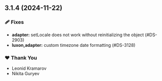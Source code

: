 ## 3.1.4 (2024-11-22)


### 🩹 Fixes

- **adapter:** setLocale does not work without reinitializing the object (#DS-2903)
- **luxon,adapter:** custom timezone date formatting (#DS-3128)

### ❤️  Thank You

- Leonid Kramarov
- Nikita Guryev
